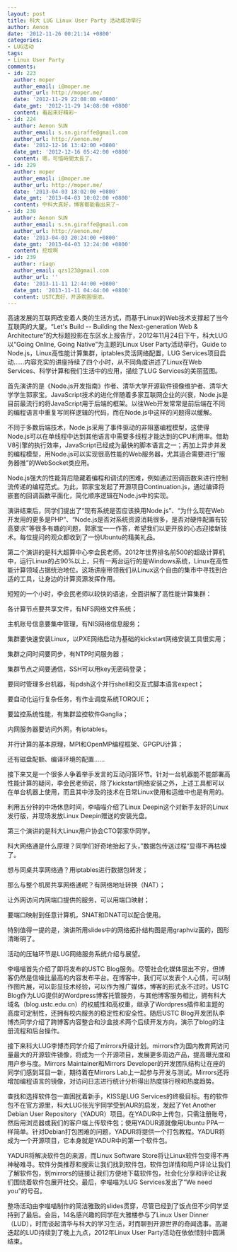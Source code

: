 ```yaml
---
layout: post
title: 科大 LUG Linux User Party 活动成功举行
author: Aenon
date: '2012-11-26 00:21:14 +0800'
categories:
- LUG活动
tags:
- Linux User Party
comments:
- id: 223
  author: moper
  author_email: i@moper.me
  author_url: http://moper.me/
  date: '2012-11-29 22:08:00 +0800'
  date_gmt: '2012-11-29 14:08:00 +0800'
  content: 看起来好精彩~
- id: 224
  author: Aenon SUN
  author_email: s.sn.giraffe@gmail.com
  author_url: http://aenon.me/
  date: '2012-12-16 13:42:00 +0800'
  date_gmt: '2012-12-16 05:42:00 +0800'
  content: 嗯，可惜時間太長了。
- id: 229
  author: moper
  author_email: i@moper.me
  author_url: http://moper.me/
  date: '2013-04-03 18:02:00 +0800'
  date_gmt: '2013-04-03 10:02:00 +0800'
  content: 中科大真好，博客都能看出来了~
- id: 230
  author: Aenon SUN
  author_email: s.sn.giraffe@gmail.com
  author_url: http://aenon.me/
  date: '2013-04-03 20:24:00 +0800'
  date_gmt: '2013-04-03 12:24:00 +0800'
  content: 挖坟啊
- id: 239
  author: riaqn
  author_email: qzs123@gmail.com
  author_url: ''
  date: '2013-11-11 12:44:00 +0800'
  date_gmt: '2013-11-11 04:44:00 +0800'
  content: USTC真好，开源氛围很浓。
---
```

高速发展的互联网改变着人类的生活方式，而基于Linux的Web技术支撑起了当今互联网的大厦。“Let's Build -- Building the Next-generation Web & Architecture”的大标题投影在东区水上报告厅，2012年11月24日下午，科大LUG以“Going Online, Going Native”为主题的Linux User Party活动举行。Guide to Node.js，Linux高性能计算集群，iptables灵活网络配置，LUG Services项目启动……内容充实的讲座持续了四个小时，从不同角度讲述了Linux在Web Services、科学计算和我们生活中的应用，描绘了LUG Services的美丽蓝图。

首先演讲的是《Node.js开发指南》作者、清华大学开源软件镜像维护者、清华大学学生郭家宝。JavaScript技术的进化伴随着多家互联网企业的兴衰，Node.js是目前最流行的将JavaScript用于后端的框架。以往Web开发常常是前后端在不同的编程语言中重复写同样逻辑的代码，而在Node.js中这样的问题得以缓解。

不同于多数后端技术，Node.js采用了事件驱动的非阻塞编程模型，这使得Node.js可以在单线程中达到其他语言中需要多线程才能达到的CPU利用率。借助V8引擎的执行效率，JavaScript已经成为最快的脚本语言之一；再加上异步并发的编程模型，用Node.js可以实现很高性能的Web服务器，尤其适合需要进行“服务器推”的WebSocket类应用。

Node.js强大的性能背后隐藏着编程和调试的困难，例如通过回调函数来进行控制流传递的编程范式。为此，郭家宝发起了开源项目Continuation.js，通过编译将嵌套的回调函数平面化，简化顺序逻辑在Node.js中的实现。

演讲结束后，同学们提出了“现有系统是否应该换用Node.js”、“为什么现在Web开发用的更多是PHP”、“Node.js是否对系统资源消耗很多，是否对硬件配置有较高要求”等很多有趣的问题，郭家宝一一作答，希望我们以更开放的心态迎接新技术。每位提问的观众都收到了一份Ubuntu的精美礼品。

第二个演讲的是科大超算中心李会民老师。2012年世界排名前500的超级计算机中，运行Linux的占90%以上，只有一两台运行的是Windows系统，Linux在高性能计算领域占据统治地位。这场讲座带领我们从Linux这个自由的集市中寻找到合适的工具，让身边的计算资源发挥作用。

短短的一个小时，李会民老师以较快的语速，全面讲解了高性能计算集群：

各计算节点要共享文件，有NFS网络文件系统；

主机账号信息要集中管理，有NIS网络信息服务；

集群要快速安装Linux，以PXE网络启动为基础的kickstart网络安装工具很实用；

集群之间时间要同步，有NTP时间服务器；

集群节点之间要通信，SSH可以用key无密码登录；

要同时管理多台机器，有pdsh这个并行shell和交互式脚本语言expect；

要自动化运行复杂任务，有作业调度系统TORQUE；

要监控系统性能，有集群监控软件Ganglia；

内网服务器要访问外网，有iptables。

并行计算的基本原理，MPI和OpenMP编程框架、GPGPU计算；

还有磁盘配额、编译环境的配置……

接下来又是一个很多人争着举手发言的互动问答环节。针对一台机器能不能部署高性能计算的疑问，李会民老师说，除了kickstart网络安装之外，上述工具都可以在单台机器上使用，而且其中涉及的技术在日常Linux使用和运维中也是有用的。

利用五分钟的中场休息时间，李喵喵介绍了Linux Deepin这个对新手友好的Linux发行版，并现场发放Linux Deepin赠送的安装光盘。

第三个演讲的是科大Linux用户协会CTO郭家华同学。

科大网络通是什么原理？同学们好奇地抬起了头，”数据包传送过程“显得不再枯燥了。

想与同桌共享网络通？用iptables进行数据包转发；

那么与整个机房共享网络通呢？有网络地址转换（NAT）；

让外网访问内网端口提供的服务，可以用端口映射；

要端口映射到任意计算机，SNAT和DNAT可以配合使用。

特别值得一提的是，演讲所用slides中的网络拓扑结构图是用graphviz画的，图形清晰明了。

活动的压轴环节是LUG网络服务系统介绍与展望。

李喵喵首先介绍了即将发布的USTC Blog服务。尽管社会化媒体层出不穷，但博客仍然是信噪比最高的内容发布平台。在博客中，我们可以发表个人心情，可以制作图片展，可以彰显技术经验，可以作为推广媒体，博客的形式永不过时。USTC Blog作为LUG提供的Wordpress博客托管服务，与其他博客服务相比，拥有科大域名（blog.ustc.edu.cn）的权威性和高权重，继承了Wordpress插件和主题的高度可定制性，还拥有校内服务的稳定性和安全性。随后USTC Blog开发团队李博杰同学介绍了跨博客内容整合和沙盒技术两个后续开发方向，演示了blog的注册流程和后台操作。

接下来科大LUG李博杰同学介绍了mirrors升级计划。mirrors作为国内教育网访问量最大的开源软件镜像，将成为一个开源项目，发展更多周边产品，提高曝光度和用户参与度。Mirrors Maintainer和Mirrors Developer的开发团队结构让在座的同学们感到耳目一新，期待着在Mirrors Lab上一起参与开发与测试。Mirrors还将增加编程语言的镜像，对访问日志进行统计分析得出热度排行榜和热度趋势。

查找和选择软件包一直困扰着新手，KISS是LUG Services的终极目标。有的软件包不在官方源里，科大LUG张光宇同学受到AUR的启发，发起了Yet Another Debian User Repository（YADUR）项目。在YADUR中上传包，只需注册账号，然后用浏览器或我们的客户端上传软件包；使用YADUR源就像用Ubuntu PPA一样简单。针对Debian打包困难的问题，YADUR将提供一个打包教程。YADUR将成为一个开源项目，它本身就是YADUR中的第一个软件包。

YADUR将解决软件包的来源，而Linux Software Store将让Linux软件包变得不再神秘难寻。软件分类推荐和搜索让我们找到软件包，软件包详情和用户评论让我们了解软件包，到mirrors的链接让我们方便地下载软件包，社会化分享和评论让我们围绕着软件包展开社交。最后，李喵喵为LUG Services发出了“We need you”的号召。

整场活动由李喵喵制作的简洁雅致的slides贯穿，尽管已经到了饭点但不少同学坚持到了最后。会后，14名感兴趣的同学在大雅楼参与了Linux User Dinner（LUD），时而谈起清华与科大的学习生活，时而聊到开源世界的奇闻逸事。高潮迭起的LUD持续到了晚上九点，2012年Linux User Party活动在依依惜别中圆满结束。
